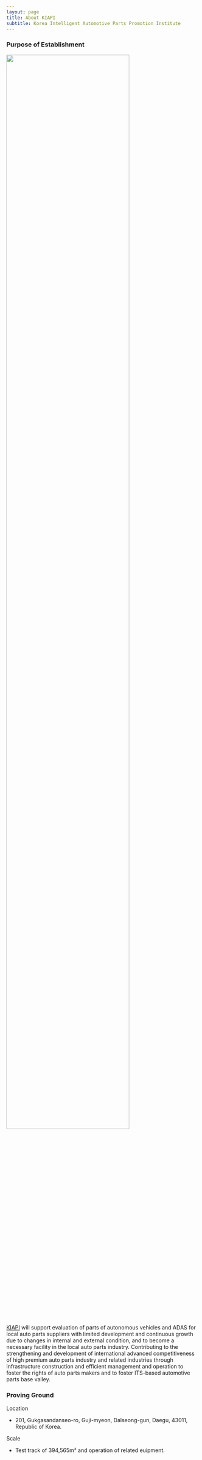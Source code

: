 ```yaml
---
layout: page
title: About KIAPI
subtitle: Korea Intelligent Automotive Parts Promotion Institute
---
```


### Purpose of Establishment

<img src="/assets/img/about/kiapi_location.png" width="80%" height="85%">

[KIAPI](http://www.kiapi.or.kr) will support evaluation of parts of autonomous vehicles and ADAS for local auto parts suppliers with limited development and continuous growth due to changes in internal and external condition, and to become a necessary facility in the local auto parts industry.
Contributing to the strengthening and development of international advanced competitiveness of high premium auto parts industry and related industries through infrastructure construction and efficient management and operation to foster the rights of auto parts makers and to foster ITS-based automotive parts base valley.

### Proving Ground

Location
- 201, Gukgasandanseo-ro, Guji-myeon, Dalseong-gun, Daegu, 43011, Republic of Korea.

Scale
- Test track of 394,565m² and operation of related euipment.